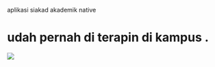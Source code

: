  
aplikasi siakad akademik native

# udah pernah di terapin di kampus . 

 
![](penampakan.png)


 
